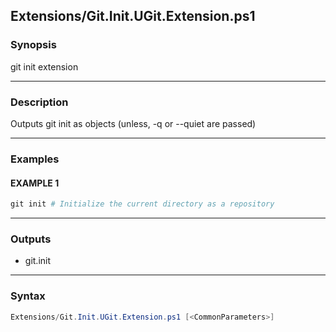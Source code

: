 
Extensions/Git.Init.UGit.Extension.ps1
--------------------------------------




### Synopsis
git init extension



---


### Description

Outputs git init as objects (unless, -q or --quiet are passed)



---


### Examples
#### EXAMPLE 1
```PowerShell
git init # Initialize the current directory as a repository
```



---


### Outputs
* git.init






---


### Syntax
```PowerShell
Extensions/Git.Init.UGit.Extension.ps1 [<CommonParameters>]
```




